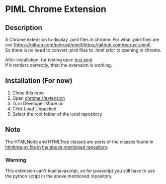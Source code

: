 # PIML Chrome Extension

## Description

A Chrome extension to display .piml files in chrome. For what .piml files are see [https://github.com/petrusjt/piml](https://github.com/petrusjt/piml).  
So there is no need to convert .piml files to .html prior to opening in chrome.

After installation, for testing open [test piml](https://raw.githubusercontent.com/petrusjt/piml/main/test.piml).  
If it renders correctly, then the extension is working.

## Installation (For now)

1. Clone this repo
2. Open [chrome://extension](chrome://extension)
3. Turn Developer Mode on
4. Click Load Unpacked
5. Select the root folder of the local repository

## Note

The HTMLNode and HTMLTree classes are ports of the classes found in [htmltree.py file in the above mentioned repository](https://github.com/petrusjt/piml/blob/main/htmltree.py).

### Warning

This extension can't load javascript, so for javascript you still have to use the python script in the above mentioned repository.
